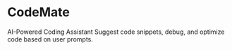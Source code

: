# CodeMate
AI-Powered Coding Assistant  Suggest code snippets, debug, and optimize code based on user prompts.
